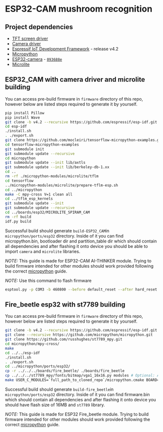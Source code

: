 # ESP32-CAM mushroom recognition
## Project dependencies
- [TFT screen driver](https://github.com/russhughes/st7789_mpy)
- [Camera driver](https://github.com/lemariva/micropython-camera-driver)
- [Espressif IoT Development Framework](https://github.com/espressif/esp-idf) - release v4.2
- [Micropython](https://github.com/micropython/micropython)
- [ESP32-camera](https://github.com/espressif/esp32-camera) - [`093688e`](https://github.com/espressif/esp32-camera/commit/093688e0b3521ac982bc3d38bbf92059d97e3613)
- [Microlite](https://github.com/mocleiri/tensorflow-micropython-examples)

## ESP32_CAM with camera driver and microlite building
You can access pre-build firmware in `firmware` directory of this repo, however below are listed steps required to generate it by yourself.
```bash
pip install Pillow
pip install Wave
git clone -b v4.2 --recursive https://github.com/espressif/esp-idf.git
cd esp-idf
./install.sh
. ./export.sh
git clone https://github.com/mocleiri/tensorflow-micropython-examples.git
cd tensorflow-micropython-examples
git submodule init
git submodule update --recursive
cd micropython
git submodule update --init lib/axtls
git submodule update --init lib/berkeley-db-1.xx
cd ..
rm -rf ./micropython-modules/microlite/tflm
cd tensorflow
../micropython-modules/microlite/prepare-tflm-esp.sh
cd ../micropython
make -C mpy-cross V=1 clean all
cd ../tflm_esp_kernels
git submodule update --init
git submodule update --recursive
cd ../boards/esp32/MICROLITE_SPIRAM_CAM
rm -rf build
idf.py build
```

Successful build should generate `build-ESP32_CAM`in `micropython/ports/esp32` directory. Inside of it you can find micropython.bin, bootloader dir and partition_table dir which should contain all dependencies and after flashing it onto device you should be able to import `camera` and `microlite` libraries. 

*NOTE:* This guide is made for ESP32-CAM AI-THINKER module. Trying to build firmware intended for other modules should work provided following the correct [micropython](https://github.com/micropython/micropython) guide.

*NOTE:* Use this command to flash firmware
```bash
esptool.py -p COM3 -b 460800 --before default_reset --after hard_reset --chip esp32 write_flash --flash_mode dio --flash_size detect --flash_freq 40m 0x1000 .\bootloader\bootloader.bin 0x8000 .\partition_table\partition-table.bin 0x10000 .\micropython.bin
```

## Fire_beetle esp32 with st7789 building
You can access pre-build firmware in `firmware` directory of this repo, however below are listed steps required to generate it by yourself.
```bash
git clone -b v4.2 --recursive https://github.com/espressif/esp-idf.git
git clone --recursive https://github.com/micropython/micropython.git
git clone https://github.com/russhughes/st7789_mpy.git
cd micropython/mpy-cross/
make
cd ../../esp-idf
./install.sh
. ./export.sh
cd ../micropython/ports/esp32/
cp -r ../../../boards/fire_beetle/ ./boards/fire_beetle
cp ../../../st7789_mpy/fonts/bitmap/vga1_16x16.py modules # Optional: Adding font in order to display text
make USER_C_MODULES=`full_path_to_cloned_repo`/micropython.cmake BOARD=fire_beetle FROZEN_MANIFEST="" FROZEN_MPY_DIR=$UPYDIR/modules
```

Successful build should generate `build-fire_beetle`in `micropython/ports/esp32` directory. Inside of it you can find firmware.bin which should contain all dependencies and after flashing it onto device you should have flash size of 16MB and `st7789` library. 

*NOTE:* This guide is made for ESP32 Fire_beetle module. Trying to build firmware intended for other modules should work provided following the correct [micropython](https://github.com/micropython/micropython) guide.
